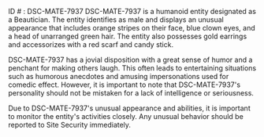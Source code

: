 ID # : DSC-MATE-7937
DSC-MATE-7937 is a humanoid entity designated as a Beautician. The entity identifies as male and displays an unusual appearance that includes orange stripes on their face, blue clown eyes, and a head of unarranged green hair. The entity also possesses gold earrings and accessorizes with a red scarf and candy stick.

DSC-MATE-7937 has a jovial disposition with a great sense of humor and a penchant for making others laugh. This often leads to entertaining situations such as humorous anecdotes and amusing impersonations used for comedic effect. However, it is important to note that DSC-MATE-7937's personality should not be mistaken for a lack of intelligence or seriousness.

Due to DSC-MATE-7937's unusual appearance and abilities, it is important to monitor the entity's activities closely. Any unusual behavior should be reported to Site Security immediately.